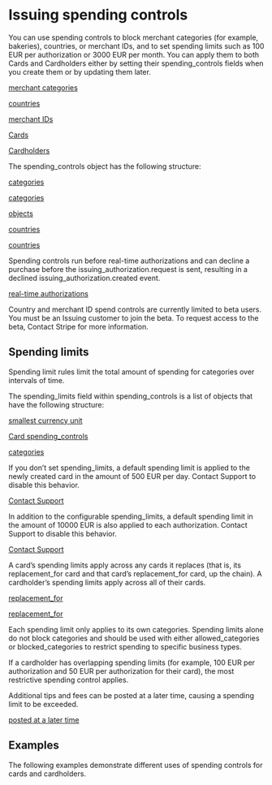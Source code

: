 # Issuing spending controls

You can use spending controls to block merchant categories (for example, bakeries), countries, or merchant IDs, and to set spending limits such as 100 EUR per authorization or 3000 EUR per month. You can apply them to both Cards and Cardholders either by setting their spending_controls fields when you create them or by updating them later.

[merchant categories](/issuing/categories)

[countries](/api/issuing/authorizations/object#issuing_authorization_object-merchant_data-country)

[merchant IDs](/api/issuing/authorizations/object#issuing_authorization_object-merchant_data-network_id)

[Cards](/api/issuing/cards/object#issuing_card_object-spending_controls)

[Cardholders](/api/issuing/cardholders/object#issuing_cardholder_object-spending_controls)

The spending_controls object has the following structure:

[categories](/issuing/categories)

[categories](/issuing/categories)

[objects](/issuing/controls/spending-controls#spending-limits)

[countries](/api/issuing/authorizations/object#issuing_authorization_object-merchant_data-country)

[countries](/api/issuing/authorizations/object#issuing_authorization_object-merchant_data-country)

Spending controls run before real-time authorizations and can decline a purchase before the issuing_authorization.request is sent, resulting in a declined issuing_authorization.created event.

[real-time authorizations](/issuing/controls/real-time-authorizations)

Country and merchant ID spend controls are currently limited to beta users. You must be an Issuing customer to join the beta. To request access to the beta, Contact Stripe for more information.

## Spending limits

Spending limit rules limit the total amount of spending for categories over intervals of time.

The spending_limits field within spending_controls is a list of objects that have the following structure:

[smallest currency unit](/currencies#zero-decimal)

[Card spending_controls](/api/issuing/cards/object#issuing_card_object-spending_controls-spending_limits-interval)

[categories](/issuing/categories)

If you don’t set spending_limits, a default spending limit is applied to the newly created card in the amount of 500 EUR per day. Contact Support to disable this behavior.

[Contact Support](https://support.stripe.com/contact/login)

In addition to the configurable spending_limits, a default spending limit in the amount of 10000 EUR is also applied to each authorization. Contact Support to disable this behavior.

[Contact Support](https://support.stripe.com/contact/login)

A card’s spending limits apply across any cards it replaces (that is, its replacement_for card and that card’s replacement_for card, up the chain). A cardholder’s spending limits apply across all of their cards.

[replacement_for](/api/issuing/cards/object#issuing_card_object-replacement_for)

[replacement_for](/api/issuing/cards/object#issuing_card_object-replacement_for)

Each spending limit only applies to its own categories. Spending limits alone do not block categories and should be used with either allowed_categories or blocked_categories to restrict spending to specific business types.

If a cardholder has overlapping spending limits (for example, 100 EUR per authorization and 50 EUR per authorization for their card), the most restrictive spending control applies.

Additional tips and fees can be posted at a later time, causing a spending limit to be exceeded.

[posted at a later time](/issuing/purchases/transactions?issuing-capture-type=over_capture)

## Examples

The following examples demonstrate different uses of spending controls for cards and cardholders.
